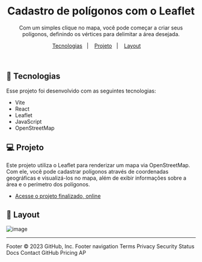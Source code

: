 <h1 align="center"> Cadastro de polígonos com o Leaflet </h1>

<p align="center">
Com um simples clique no mapa, você pode começar a criar seus polígonos, definindo os vértices para delimitar a área desejada. <br/>
</p>

<p align="center">
  <a href="#-tecnologias">Tecnologias</a>&nbsp;&nbsp;&nbsp;|&nbsp;&nbsp;&nbsp;
  <a href="#-projeto">Projeto</a>&nbsp;&nbsp;&nbsp;|&nbsp;&nbsp;&nbsp;
  <a href="#-layout">Layout</a>&nbsp;&nbsp;&nbsp;&nbsp;&nbsp;&nbsp;
</p>

<br>

## 🚀 Tecnologias

Esse projeto foi desenvolvido com as seguintes tecnologias:

- Vite
- React
- Leaflet
- JavaScript
- OpenStreetMap

## 💻 Projeto

Este projeto utiliza o Leaflet para renderizar um mapa via OpenStreetMap. Com ele, você pode cadastrar polígonos através de coordenadas geográficas e visualizá-los no mapa, além de exibir informações sobre a área e o perímetro dos polígonos.

- [Acesse o projeto finalizado, online]()


## 🔖 Layout

![image](https://github.com/NicolasXs/react-map/assets/83989537/2e145de8-13e6-4566-9e42-3f0b7761448e)

---
Footer
© 2023 GitHub, Inc.
Footer navigation
Terms
Privacy
Security
Status
Docs
Contact GitHub
Pricing
AP
